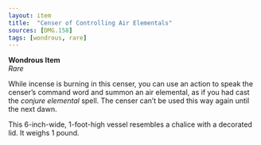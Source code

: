 ```yaml
---
layout: item
title:  "Censer of Controlling Air Elementals"
sources: [DMG.158]
tags: [wondrous, rare]
---
```


**Wondrous Item**  
*Rare*

While incense is burning in this censer, you can use an action to speak the censer’s command word and summon an air elemental, as if you had cast the *conjure elemental* spell. The censer can’t be used this way again until the next dawn.

This 6-inch-wide, 1-foot-high vessel resembles a chalice with a decorated lid. It weighs 1 pound.